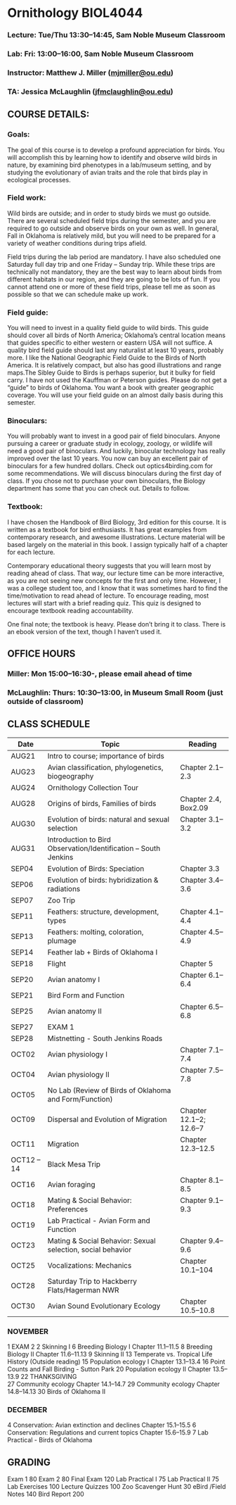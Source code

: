 # Ornithology BIOL4044
### Lecture:  Tue/Thu 13:30–14:45, Sam Noble Museum Classroom
### Lab: Fri: 13:00–16:00, Sam Noble Museum Classroom
### Instructor:  Matthew J. Miller (mjmiller@ou.edu)
### TA:  Jessica McLaughlin (jfmclaughlin@ou.edu)

## COURSE DETAILS:
### Goals: 
The goal of this course is to develop a profound appreciation for birds. You will accomplish this by learning how to identify and observe wild birds in nature, by examining bird phenotypes in a lab/museum setting, and by studying the evolutionary of avian traits and the role that birds play in ecological processes. 

### Field work:  
Wild birds are outside; and in order to study birds we must go outside. There are several scheduled field trips during the semester, and you are required to go outside and observe birds on your own as well.  In general, Fall in Oklahoma is relatively mild, but you will need to be prepared for a variety of weather conditions during trips afield.  

Field trips during the lab period are mandatory. I have also scheduled one Saturday full day trip and one Friday – Sunday trip. While these trips are technically not mandatory, they are the best way to learn about birds from different habitats in our region, and they are going to be lots of fun. If you cannot attend one or more of these field trips, please tell me as soon as possible so that we can schedule make up work.

### Field guide: 
You will need to invest in a quality field guide to wild birds. This guide should cover all birds of North America; Oklahoma’s central location means that guides specific to either western or eastern USA will not suffice. A quality bird field guide should last any naturalist at least 10 years, probably more. I like the National Geographic Field Guide to the Birds of North America. It is relatively compact, but also has good illustrations and range maps.The Sibley Guide to Birds is perhaps superior, but it bulky for field carry. I have not used the Kauffman or Peterson guides.  Please do not get a “guide” to birds of Oklahoma. You want a book with greater geographic coverage. You will use your field guide on an almost daily basis during this semester.

### Binoculars: 
You will probably want to invest in a good pair of field binoculars. Anyone pursuing a career or graduate study in ecology, zoology, or wildlife will need a good pair of binoculars. And luckily, binocular technology has really improved over the last 10 years. You now can buy an excellent pair of binoculars for a few hundred dollars. Check out optics4birding.com for some recommendations. We will discuss binoculars during the first day of class. If you chose not to purchase your own binoculars, the Biology department has some that you can check out. Details to follow.

### Textbook:  
I have chosen the Handbook of Bird Biology, 3rd edition for this course. It is written as a textbook for bird enthusiasts. It has great examples from contemporary research, and awesome illustrations. Lecture material will be based largely on the material in this book.  I assign typically half of a chapter for each lecture.

Contemporary educational theory suggests that you will learn most by reading ahead of class. That way, our lecture time can be more interactive, as you are not seeing new concepts for the first and only time. However, I was a college student too, and I know that it was sometimes hard to find the time/motivation to read ahead of lecture. To encourage reading, most lectures will start with a brief reading quiz. This quiz is designed to encourage textbook reading accountability.

One final note; the textbook is heavy. Please don’t bring it to class. There is an ebook version of the text, though I haven’t used it.


## OFFICE HOURS
### Miller:  		Mon 15:00–16:30-, please email ahead of time
### McLaughlin:	Thurs: 10:30–13:00, in Museum Small Room (just outside of classroom)
		

## CLASS SCHEDULE 

Date | Topic| Reading
--- | --- | ---
AUG21 | Intro to course; importance of birds| 
AUG23 | Avian classification, phylogenetics, biogeography| Chapter 2.1–2.3
AUG24 | Ornithology Collection Tour | 
AUG28 | Origins of birds, Families of birds| Chapter 2.4, Box2.09
AUG30 | Evolution of birds: natural and sexual selection | Chapter 3.1–3.2
AUG31 | Introduction to Bird Observation/Identification – South Jenkins|  
SEP04 | Evolution of Birds: Speciation | Chapter 3.3
SEP06 | Evolution of birds: hybridization & radiations | Chapter 3.4–3.6
SEP07 | Zoo Trip | 
SEP11 | Feathers: structure, development, types | Chapter 4.1–4.4
SEP13 | Feathers: molting, coloration, plumage | Chapter 4.5–4.9
SEP14 | Feather lab + Birds of Oklahoma I
SEP18 | Flight | Chapter 5
SEP20 | Avian anatomy I | Chapter 6.1–6.4
SEP21 | Bird Form and Function | 
SEP25 | Avian anatomy II | Chapter 6.5–6.8
SEP27 | EXAM 1 | 
SEP28 | Mistnetting - South Jenkins Roads | 
OCT02 | Avian physiology I | Chapter 7.1–7.4
OCT04 | Avian physiology II	 | Chapter 7.5–7.8		
OCT05 | No Lab (Review of Birds of Oklahoma and Form/Function)
OCT09 | Dispersal and Evolution of Migration | Chapter 12.1–2; 12.6–7
OCT11 | Migration | Chapter 12.3–12.5
OCT12 – 14 | Black Mesa Trip
OCT16 | Avian foraging 	 | Chapter 8.1–8.5
OCT18 | Mating & Social Behavior: Preferences | Chapter 9.1–9.3
OCT19 | Lab Practical - Avian Form and Function | 
OCT23 | Mating & Social Behavior: Sexual selection, social behavior | Chapter 9.4–9.6
OCT25 | Vocalizations: Mechanics | Chapter 10.1–104
OCT28 | Saturday Trip to Hackberry Flats/Hagerman NWR	
OCT30 | Avian Sound Evolutionary Ecology | Chapter 10.5–10.8

### NOVEMBER
1    	EXAM 2
2	Skinning I
6   	Breeding Biology I							Chapter 11.1–11.5
8      	Breeding Biology II							Chapter 11.6–11.13
9	Skinning II
13     	Temperate vs. Tropical Life History					(Outside reading)
15    	Population ecology I							Chapter 13.1–13.4
16	Point Counts and Fall Birding - Sutton Park
20    	Population ecology II							Chapter 13.5–13.9
22    	THANKSGIVING							
27    	Community ecology							Chapter 14.1–14.7
29 	Community ecology							Chapter 14.8–14.13
30	Birds of Oklahoma II

### DECEMBER
4	Conservation: Avian extinction and declines				Chapter 15.1–15.5
6        Conservation: Regulations and current topics				Chapter 15.6–15.9
7	Lab Practical - Birds of Oklahoma

## GRADING
Exam 1				  80
Exam 2				  80
Final Exam 			120
Lab Practical I			  75
Lab Practical II			  75
Lab Exercises			100	
Lecture Quizzes			100
Zoo Scavenger Hunt		   30
eBird /Field Notes		140
Bird Report			200

